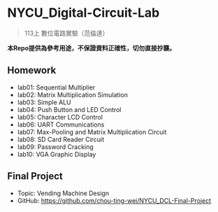 # NYCU_Digital-Circuit-Lab
> 113上 數位電路實驗（范倫達）

**本Repo提供為參考用途，不保證資料正確性，切勿直接抄襲。**

## Homework
- lab01: Sequential Multiplier
- lab02: Matrix Multiplication Simulation
- lab03: Simple ALU
- lab04: Push Button and LED Control
- lab05: Character LCD Control
- lab06: UART Communications
- lab07: Max-Pooling and Matrix Multiplication Circuit
- lab08: SD Card Reader Circuit
- lab09: Password Cracking
- lab10: VGA Graphic Display

## Final Project
- Topic: Vending Machine Design
- GitHub: https://github.com/chou-ting-wei/NYCU_DCL-Final-Project
